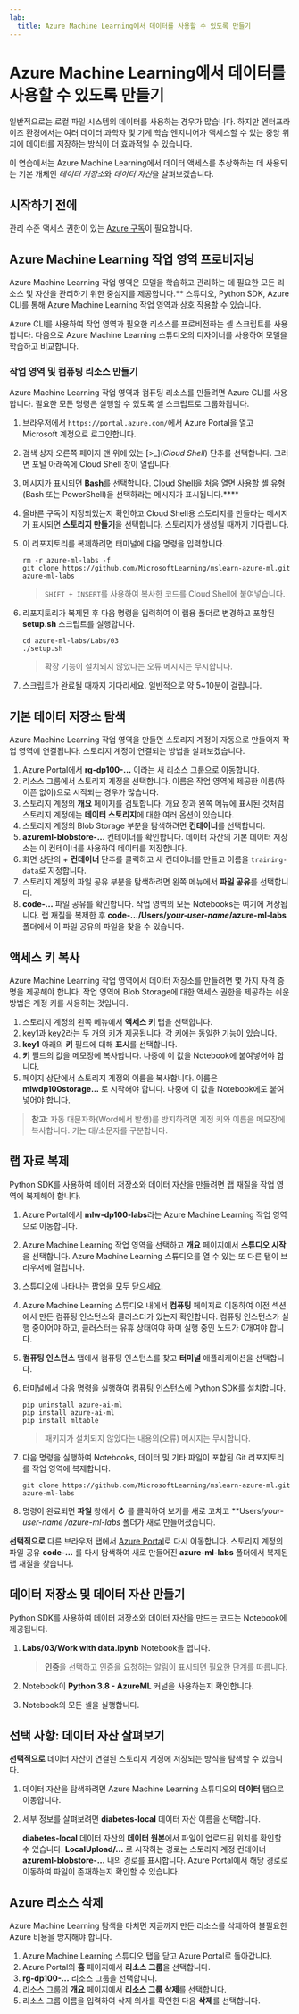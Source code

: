 ```yaml
---
lab:
  title: Azure Machine Learning에서 데이터를 사용할 수 있도록 만들기
---
```


# Azure Machine Learning에서 데이터를 사용할 수 있도록 만들기

일반적으로는 로컬 파일 시스템의 데이터를 사용하는 경우가 많습니다. 하지만 엔터프라이즈 환경에서는 여러 데이터 과학자 및 기계 학습 엔지니어가 액세스할 수 있는 중앙 위치에 데이터를 저장하는 방식이 더 효과적일 수 있습니다.

이 연습에서는 Azure Machine Learning에서 데이터 액세스를 추상화하는 데 사용되는 기본 개체인 *데이터 저장소*와 *데이터 자산*을 살펴보겠습니다.

## 시작하기 전에

관리 수준 액세스 권한이 있는 [Azure 구독](https://azure.microsoft.com/free?azure-portal=true)이 필요합니다.

## Azure Machine Learning 작업 영역 프로비저닝

Azure Machine Learning 작업 영역은 모델을 학습하고 관리하는 데 필요한 모든 리소스 및 자산을 관리하기 위한 중심지를 제공합니다.** 스튜디오, Python SDK, Azure CLI를 통해 Azure Machine Learning 작업 영역과 상호 작용할 수 있습니다.

Azure CLI를 사용하여 작업 영역과 필요한 리소스를 프로비전하는 셸 스크립트를 사용합니다. 다음으로 Azure Machine Learning 스튜디오의 디자이너를 사용하여 모델을 학습하고 비교합니다.

### 작업 영역 및 컴퓨팅 리소스 만들기

Azure Machine Learning 작업 영역과 컴퓨팅 리소스를 만들려면 Azure CLI를 사용합니다. 필요한 모든 명령은 실행할 수 있도록 셸 스크립트로 그룹화됩니다.

1. 브라우저에서 `https://portal.azure.com/`에서 Azure Portal을 열고 Microsoft 계정으로 로그인합니다.
1. 검색 상자 오른쪽 페이지 맨 위에 있는 \[>_](*Cloud Shell*) 단추를 선택합니다. 그러면 포털 아래쪽에 Cloud Shell 창이 열립니다.
1. 메시지가 표시되면 **Bash**를 선택합니다. Cloud Shell을 처음 열면 사용할 셸 유형(Bash 또는 PowerShell)을 선택하라는 메시지가 표시됩니다.****
1. 올바른 구독이 지정되었는지 확인하고 Cloud Shell용 스토리지를 만들라는 메시지가 표시되면 **스토리지 만들기**을 선택합니다. 스토리지가 생성될 때까지 기다립니다.
1. 이 리포지토리를 복제하려면 터미널에 다음 명령을 입력합니다.

    ```azurecli
    rm -r azure-ml-labs -f
    git clone https://github.com/MicrosoftLearning/mslearn-azure-ml.git azure-ml-labs
    ```

    > `SHIFT + INSERT`를 사용하여 복사한 코드를 Cloud Shell에 붙여넣습니다.

1. 리포지토리가 복제된 후 다음 명령을 입력하여 이 랩용 폴더로 변경하고 포함된 **setup.sh** 스크립트를 실행합니다.

    ```azurecli
    cd azure-ml-labs/Labs/03
    ./setup.sh
    ```

    > 확장 기능이 설치되지 않았다는 오류 메시지는 무시합니다.

1. 스크립트가 완료될 때까지 기다리세요. 일반적으로 약 5~10분이 걸립니다.

## 기본 데이터 저장소 탐색

Azure Machine Learning 작업 영역을 만들면 스토리지 계정이 자동으로 만들어져 작업 영역에 연결됩니다. 스토리지 계정이 연결되는 방법을 살펴보겠습니다.

1. Azure Portal에서 **rg-dp100-...** 이라는 새 리소스 그룹으로 이동합니다.
1. 리소스 그룹에서 스토리지 계정을 선택합니다. 이름은 작업 영역에 제공한 이름(하이픈 없이)으로 시작되는 경우가 많습니다.
1. 스토리지 계정의 **개요** 페이지를 검토합니다. 개요 창과 왼쪽 메뉴에 표시된 것처럼 스토리지 계정에는 **데이터 스토리지**에 대한 여러 옵션이 있습니다.
1. 스토리지 계정의 Blob Storage 부분을 탐색하려면 **컨테이너**를 선택합니다.
1. **azureml-blobstore-...** 컨테이너를 확인합니다. 데이터 자산의 기본 데이터 저장소는 이 컨테이너를 사용하여 데이터를 저장합니다.
1. 화면 상단의 &#43; **컨테이너** 단추를 클릭하고 새 컨테이너를 만들고 이름을 `training-data`로 지정합니다.
1. 스토리지 계정의 파일 공유 부분을 탐색하려면 왼쪽 메뉴에서 **파일 공유**를 선택합니다.
1. **code-...** 파일 공유를 확인합니다. 작업 영역의 모든 Notebooks는 여기에 저장됩니다. 랩 재질을 복제한 후 **code-.../Users/*your-user-name*/azure-ml-labs** 폴더에서 이 파일 공유의 파일을 찾을 수 있습니다.

## 액세스 키 복사

Azure Machine Learning 작업 영역에서 데이터 저장소를 만들려면 몇 가지 자격 증명을 제공해야 합니다. 작업 영역에 Blob Storage에 대한 액세스 권한을 제공하는 쉬운 방법은 계정 키를 사용하는 것입니다.

1. 스토리지 계정의 왼쪽 메뉴에서 **액세스 키** 탭을 선택합니다.
1. key1과 key2라는 두 개의 키가 제공됩니다. 각 키에는 동일한 기능이 있습니다. 
1. **key1** 아래의 **키** 필드에 대해 **표시**를 선택합니다.
1. **키** 필드의 값을 메모장에 복사합니다. 나중에 이 값을 Notebook에 붙여넣어야 합니다.
1. 페이지 상단에서 스토리지 계정의 이름을 복사합니다. 이름은 **mlwdp100storage...** 로 시작해야 합니다. 나중에 이 값을 Notebook에도 붙여넣어야 합니다.

> **참고**: 자동 대문자화(Word에서 발생)를 방지하려면 계정 키와 이름을 메모장에 복사합니다. 키는 대/소문자를 구분합니다.

## 랩 자료 복제

Python SDK를 사용하여 데이터 저장소와 데이터 자산을 만들려면 랩 재질을 작업 영역에 복제해야 합니다.

1. Azure Portal에서 **mlw-dp100-labs**라는 Azure Machine Learning 작업 영역으로 이동합니다.
1. Azure Machine Learning 작업 영역을 선택하고 **개요** 페이지에서 **스튜디오 시작**을 선택합니다. Azure Machine Learning 스튜디오를 열 수 있는 또 다른 탭이 브라우저에 열립니다.
1. 스튜디오에 나타나는 팝업을 모두 닫으세요.
1. Azure Machine Learning 스튜디오 내에서 **컴퓨팅** 페이지로 이동하여 이전 섹션에서 만든 컴퓨팅 인스턴스와 클러스터가 있는지 확인합니다. 컴퓨팅 인스턴스가 실행 중이어야 하고, 클러스터는 유휴 상태여야 하며 실행 중인 노드가 0개여야 합니다.
1. **컴퓨팅 인스턴스** 탭에서 컴퓨팅 인스턴스를 찾고 **터미널** 애플리케이션을 선택합니다.
1. 터미널에서 다음 명령을 실행하여 컴퓨팅 인스턴스에 Python SDK를 설치합니다.

    ```azurecli
    pip uninstall azure-ai-ml
    pip install azure-ai-ml
    pip install mltable
    ```

    > 패키지가 설치되지 않았다는 내용의(오류) 메시지는 무시합니다.

1. 다음 명령을 실행하여 Notebooks, 데이터 및 기타 파일이 포함된 Git 리포지토리를 작업 영역에 복제합니다.

    ```azurecli
    git clone https://github.com/MicrosoftLearning/mslearn-azure-ml.git azure-ml-labs
    ```

1. 명령이 완료되면 **파일** 창에서 **&#8635;** 를 클릭하여 보기를 새로 고치고 **Users/*your-user-name */azure-ml-labs** 폴더가 새로 만들어졌습니다.

**선택적으로** 다른 브라우저 탭에서 [Azure Portal](https://portal.azure.com?azure-portal=true)로 다시 이동합니다. 스토리지 계정의 파일 공유 **code-...** 를 다시 탐색하여 새로 만들어진 **azure-ml-labs** 폴더에서 복제된 랩 재질을 찾습니다.

## 데이터 저장소 및 데이터 자산 만들기

Python SDK를 사용하여 데이터 저장소와 데이터 자산을 만드는 코드는 Notebook에 제공됩니다.

1. **Labs/03/Work with data.ipynb** Notebook을 엽니다.

    > **인증**을 선택하고 인증을 요청하는 알림이 표시되면 필요한 단계를 따릅니다.

1. Notebook이 **Python 3.8 - AzureML** 커널을 사용하는지 확인합니다.
1. Notebook의 모든 셀을 실행합니다.

## 선택 사항: 데이터 자산 살펴보기

**선택적으로** 데이터 자산이 연결된 스토리지 계정에 저장되는 방식을 탐색할 수 있습니다.

1. 데이터 자산을 탐색하려면 Azure Machine Learning 스튜디오의 **데이터** 탭으로 이동합니다.
1. 세부 정보를 살펴보려면 **diabetes-local** 데이터 자산 이름을 선택합니다. 

    **diabetes-local** 데이터 자산의 **데이터 원본**에서 파일이 업로드된 위치를 확인할 수 있습니다. **LocalUpload/...** 로 시작하는 경로는 스토리지 계정 컨테이너 **azureml-blobstore-...** 내의 경로를 표시합니다. Azure Portal에서 해당 경로로 이동하여 파일이 존재하는지 확인할 수 있습니다.

## Azure 리소스 삭제

Azure Machine Learning 탐색을 마치면 지금까지 만든 리소스를 삭제하여 불필요한 Azure 비용을 방지해야 합니다.

1. Azure Machine Learning 스튜디오 탭을 닫고 Azure Portal로 돌아갑니다.
1. Azure Portal의 **홈** 페이지에서 **리소스 그룹**을 선택합니다.
1. **rg-dp100-...** 리소스 그룹을 선택합니다.
1. 리소스 그룹의 **개요** 페이지에서 **리소스 그룹 삭제**를 선택합니다.
1. 리소스 그룹 이름을 입력하여 삭제 의사를 확인한 다음 **삭제**를 선택합니다.
